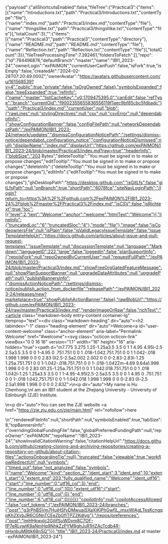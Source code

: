 {"payload":{"allShortcutsEnabled":false,"fileTree":{"Practical3":{"items":[{"name":"Introductions.txt","path":"Practical3/Introductions.txt","contentType":"file"},{"name":"index.md","path":"Practical3/index.md","contentType":"file"},{"name":"thingsIlike.txt","path":"Practical3/thingsIlike.txt","contentType":"file"}],"totalCount":3},"":{"items":[{"name":"Practical3","path":"Practical3","contentType":"directory"},{"name":"README.md","path":"README.md","contentType":"file"},{"name":"Reflection.txt","path":"Reflection.txt","contentType":"file"}],"totalCount":3}},"fileTreeProcessingTime":7.392461,"foldersToFetch":[],"repo":{"id":764496876,"defaultBranch":"master","name":"IBI1_2023-24","ownerLogin":"exPAIMON","currentUserCanPush":false,"isFork":true,"isEmpty":false,"createdAt":"2024-02-28T07:20:49.000Z","ownerAvatar":"https://avatars.githubusercontent.com/u/161568539?v=4","public":true,"private":false,"isOrgOwned":false},"symbolsExpanded":false,"treeExpanded":true,"refInfo":{"name":"master","listCacheKey":"v0:1709475395.0","canEdit":false,"refType":"branch","currentOid":"f9002355655836556119f1aec9bf85cbc5fdbadc"},"path":"Practical3/index.md","currentUser":null,"blob":{"rawLines":null,"stylingDirectives":null,"csv":null,"csvError":null,"dependabotInfo":{"showConfigurationBanner":false,"configFilePath":null,"networkDependabotPath":"/exPAIMON/IBI1_2023-24/network/updates","dismissConfigurationNoticePath":"/settings/dismiss-notice/dependabot_configuration_notice","configurationNoticeDismissed":null},"displayName":"index.md","displayUrl":"https://github.com/exPAIMON/IBI1_2023-24/blob/master/Practical3/index.md?raw=true","headerInfo":{"blobSize":"203 Bytes","deleteTooltip":"You must be signed in to make or propose changes","editTooltip":"You must be signed in to make or propose changes","deleteInfo":{"deleteTooltip":"You must be signed in to make or propose changes"},"editInfo":{"editTooltip":"You must be signed in to make or propose changes"},"ghDesktopPath":"https://desktop.github.com","isGitLfs":false,"gitLfsPath":null,"onBranch":true,"shortPath":"6078fce","siteNavLoginPath":"/login?return_to=https%3A%2F%2Fgithub.com%2FexPAIMON%2FIBI1_2023-24%2Fblob%2Fmaster%2FPractical3%2Findex.md","isCSV":false,"isRichtext":true,"toc":[{"level":2,"text":"Welcome","anchor":"welcome","htmlText":"Welcome"}],"lineInfo":{"truncatedLoc":"6","truncatedSloc":"4"},"mode":"file"},"image":false,"isCodeownersFile":null,"isPlain":false,"isValidLegacyIssueTemplate":false,"issueTemplateHelpUrl":"https://docs.github.com/articles/about-issue-and-pull-request-templates","issueTemplate":null,"discussionTemplate":null,"language":"Markdown","languageID":222,"large":false,"loggedIn":false,"planSupportInfo":{"repoIsFork":null,"repoOwnedByCurrentUser":null,"requestFullPath":"/exPAIMON/IBI1_2023-24/blob/master/Practical3/index.md","showFreeOrgGatedFeatureMessage":null,"showPlanSupportBanner":null,"upgradeDataAttributes":null,"upgradePath":null},"publishBannersInfo":{"dismissActionNoticePath":"/settings/dismiss-notice/publish_action_from_dockerfile","releasePath":"/exPAIMON/IBI1_2023-24/releases/new?marketplace=true","showPublishActionBanner":false},"rawBlobUrl":"https://github.com/exPAIMON/IBI1_2023-24/raw/master/Practical3/index.md","renderImageOrRaw":false,"richText":"<article class=\"markdown-body entry-content container-lg\" itemprop=\"text\"><div class=\"markdown-heading\" dir=\"auto\"><h2 tabindex=\"-1\" class=\"heading-element\" dir=\"auto\">Welcome</h2><a id=\"user-content-welcome\" class=\"anchor-element\" aria-label=\"Permalink: Welcome\" href=\"#welcome\"><svg class=\"octicon octicon-link\" viewBox=\"0 0 16 16\" version=\"1.1\" width=\"16\" height=\"16\" aria-hidden=\"true\"><path d=\"m7.775 3.275 1.25-1.25a3.5 3.5 0 1 1 4.95 4.95l-2.5 2.5a3.5 3.5 0 0 1-4.95 0 .751.751 0 0 1 .018-1.042.751.751 0 0 1 1.042-.018 1.998 1.998 0 0 0 2.83 0l2.5-2.5a2.002 2.002 0 0 0-2.83-2.83l-1.25 1.25a.751.751 0 0 1-1.042-.018.751.751 0 0 1-.018-1.042Zm-4.69 9.64a1.998 1.998 0 0 0 2.83 0l1.25-1.25a.751.751 0 0 1 1.042.018.751.751 0 0 1 .018 1.042l-1.25 1.25a3.5 3.5 0 1 1-4.95-4.95l2.5-2.5a3.5 3.5 0 0 1 4.95 0 .751.751 0 0 1-.018 1.042.751.751 0 0 1-1.042.018 1.998 1.998 0 0 0-2.83 0l-2.5 2.5a1.998 1.998 0 0 0 0 2.83Z\"></path></svg></a></div>\n<p dir=\"auto\">My name is Hu Chenhong.\nI am an IBI1 student at the Zhejiang University - University of Edinburgh (ZJE) Institute.</p>\n<p dir=\"auto\">You can see the ZJE website <a href=\"https://zje.zju.edu.cn/zje/main.htm\" rel=\"nofollow\">here</a></p>\n</article>","renderedFileInfo":null,"shortPath":null,"symbolsEnabled":true,"tabSize":8,"topBannersInfo":{"overridingGlobalFundingFile":false,"globalPreferredFundingPath":null,"repoOwner":"exPAIMON","repoName":"IBI1_2023-24","showInvalidCitationWarning":false,"citationHelpUrl":"https://docs.github.com/github/creating-cloning-and-archiving-repositories/creating-a-repository-on-github/about-citation-files","actionsOnboardingTip":null},"truncated":false,"viewable":true,"workflowRedirectUrl":null,"symbols":{"timed_out":false,"not_analyzed":false,"symbols":[{"name":"Welcome","kind":"section_2","ident_start":3,"ident_end":10,"extent_start":0,"extent_end":203,"fully_qualified_name":"Welcome","ident_utf16":{"start":{"line_number":0,"utf16_col":3},"end":{"line_number":0,"utf16_col":10}},"extent_utf16":{"start":{"line_number":0,"utf16_col":0},"end":{"line_number":6,"utf16_col":0}}}]}},"copilotInfo":null,"copilotAccessAllowed":false,"csrf_tokens":{"/exPAIMON/IBI1_2023-24/branches":{"post":"g3rPhBSVm7HujHSfyDMwuaiSXaXiKlPhGwfIL_msxWlAgLTesKcngqpKh2XvbJR6CGNnTCEeZbGflTPZ2KdIyg"},"/repos/preferences":{"post":"lmHHkwxIc2GjIifSuWDvm8C7OF-fP7eRLywlK9aNmHq9NhkZzPYM9ghJuR1HZAcTcdb4R-nHxnbuM8tlk68nSQ"}}},"title":"IBI1_2023-24/Practical3/index.md at master · exPAIMON/IBI1_2023-24"}